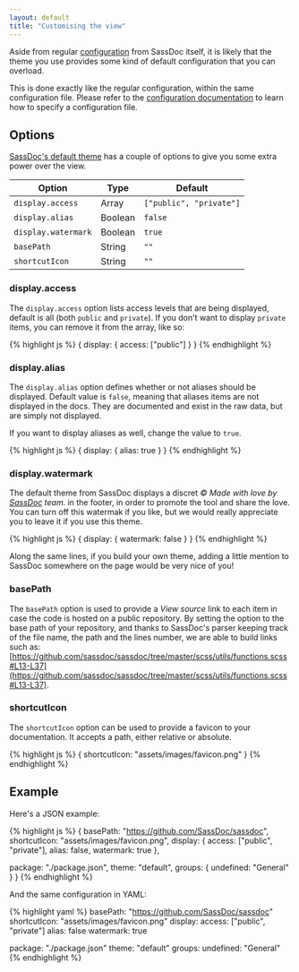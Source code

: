 ```yaml
---
layout: default
title: "Customising the view"
---
```


Aside from regular [configuration](/configuration/) from SassDoc itself, it is likely that the theme you use provides some kind of default configuration that you can overload.

This is done exactly like the regular configuration, within the same configuration file. Please refer to the [configuration documentation](/configuration/) to learn how to specify a configuration file.

## Options

[SassDoc's default theme](https://github.com/SassDoc/sassdoc-theme-light) has a couple of options to give you some extra power over the view.

| Option              | Type    | Default                 |
|---------------------|---------|-------------------------|
| `display.access`    | Array   | `["public", "private"]` |
| `display.alias`     | Boolean | `false`                 |
| `display.watermark` | Boolean | `true`                  |
| `basePath`          | String  | `""`                    |
| `shortcutIcon`      | String  | `""`                    |

### display.access

The `display.access` option lists access levels that are being displayed, default is all (both `public` and `private`). If you don't want to display `private` items, you can remove it from the array, like so:

{% highlight js %}
{
  display: {
    access: ["public"]
  }
}
{% endhighlight %}

### display.alias

The `display.alias` option defines whether or not aliases should be displayed. Default value is `false`, meaning that aliases items are not displayed in the docs. They are documented and exist in the raw data, but are simply not displayed.

If you want to display aliases as well, change the value to `true`.

{% highlight js %}
{
  display: {
    alias: true
  }
}
{% endhighlight %}

### display.watermark

The default theme from SassDoc displays a discret *© Made with love by [SassDoc](http://github.com/sassdoc) team.* in the footer, in order to promote the tool and share the love. You can turn off this watermak if you like, but we would really appreciate you to leave it if you use this theme.

{% highlight js %}
{
  display: {
    watermark: false
  }
}
{% endhighlight %}

Along the same lines, if you build your own theme, adding a little mention to SassDoc somewhere on the page would be very nice of you!

### basePath

The `basePath` option is used to provide a *View source* link to each item in case the code is hosted on a public repository. By setting the option to the base path of your repository, and thanks to SassDoc's parser keeping track of the file name, the path and the lines number, we are able to build links such as: [https://github.com/sassdoc/sassdoc/tree/master/scss/utils/functions.scss#L13-L37](https://github.com/sassdoc/sassdoc/tree/master/scss/utils/functions.scss#L13-L37).

### shortcutIcon

The `shortcutIcon` option can be used to provide a favicon to your documentation. It accepts a path, either relative or absolute.

{% highlight js %}
{
  shortcutIcon: "assets/images/favicon.png"
}
{% endhighlight %}

## Example

Here's a JSON example:

{% highlight js %}
{
  basePath: "https://github.com/SassDoc/sassdoc",
  shortcutIcon: "assets/images/favicon.png",
  display: {
    access: ["public", "private"],
    alias: false,
    watermark: true
  },

  package: "./package.json",
  theme: "default",
  groups: {
    undefined: "General"
  }
}
{% endhighlight %}

And the same configuration in YAML:

{% highlight yaml %}
basePath: "https://github.com/SassDoc/sassdoc"
shortcutIcon: "assets/images/favicon.png"
display:
    access: ["public", "private"]
    alias: false
    watermark: true

package: "./package.json"
theme: "default"
groups:
    undefined: "General"
{% endhighlight %}